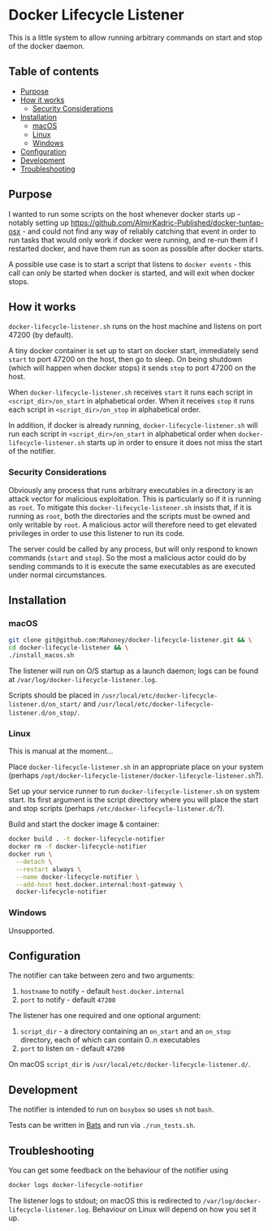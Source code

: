 # Docker Lifecycle Listener

This is a little system to allow running arbitrary commands on start and stop of
the docker daemon.

## Table of contents

- [Purpose](#purpose)
- [How it works](#how-it-works)
  - [Security Considerations](#security-considerations)
- [Installation](#installation)
  - [macOS](#macos)
  - [Linux](#linux)
  - [Windows](#windows)
- [Configuration](#configuration)
- [Development](#development)
- [Troubleshooting](#troubleshooting)

## Purpose

I wanted to run some scripts on the host whenever docker starts up - notably 
setting up https://github.com/AlmirKadric-Published/docker-tuntap-osx - and 
could not find  any way of reliably catching that event in order to run 
tasks that would  only work if docker were running, and re-run them if I 
restarted docker, and  have them run as soon as possible after docker starts.

A possible use case is to start a script that listens to `docker events` - this 
call can only be started when docker is started, and will exit when docker 
stops.

## How it works

`docker-lifecycle-listener.sh` runs on the host machine and listens on port
47200 (by default).

A tiny docker container is set up to start on docker start, immediately send 
`start` to port 47200 on the host, then go to sleep. On being shutdown (which 
will happen when docker stops) it sends `stop` to port 47200 on the host. 

When `docker-lifecycle-listener.sh` receives `start` it runs each script in 
`<script_dir>/on_start` in alphabetical order. When it receives `stop` it runs 
each script in `<script_dir>/on_stop` in alphabetical order.

In addition, if docker is already running, `docker-lifecycle-listener.sh` will
run each script in `<script_dir>/on_start` in alphabetical order when 
`docker-lifecycle-listener.sh` starts up in order to ensure it does not miss 
the start of the notifier.

### Security Considerations

Obviously any process that runs arbitrary executables in a directory is an
attack vector for malicious exploitation. This is particularly so if it is
running as `root`. To mitigate this `docker-lifecycle-listener.sh` insists that,
if it is running as `root`, both the directories and the scripts must be owned
and only writable by `root`. A malicious actor will therefore need to get
elevated privileges in order to use this listener to run its code.

The server could be called by any process, but will only respond to known
commands (`start` and `stop`). So the most a malicious actor could do by sending
commands to it is execute the same executables as are executed under normal
circumstances.

## Installation

### macOS
```bash
git clone git@github.com:Mahoney/docker-lifecycle-listener.git && \
cd docker-lifecycle-listener && \
./install_macos.sh
```

The listener will run on O/S startup as a launch daemon; logs can be found at
`/var/log/docker-lifecycle-listener.log`.

Scripts should be placed in
`/usr/local/etc/docker-lifecycle-listener.d/on_start/` and 
`/usr/local/etc/docker-lifecycle-listener.d/on_stop/`.

### Linux
This is manual at the moment...

Place `docker-lifecycle-listener.sh` in an appropriate place on your system
(perhaps `/opt/docker-lifecycle-listener/docker-lifecycle-listener.sh`?).

Set up your service runner to run `docker-lifecycle-listener.sh` on system
start. Its first argument is the script directory where you will place the start
and stop scripts (perhaps `/etc/docker-lifecycle-listener.d/`?).

Build and start the docker image & container:
```bash
docker build . -t docker-lifecycle-notifier
docker rm -f docker-lifecycle-notifier
docker run \
  --detach \
  --restart always \
  --name docker-lifecycle-notifier \
  --add-host host.docker.internal:host-gateway \
  docker-lifecycle-notifier
```

### Windows

Unsupported.

## Configuration

The notifier can take between zero and two arguments:
1) `hostname` to notify - default `host.docker.internal`
2) `port` to notify - default `47200`

The listener has one required and one optional argument:
1) `script_dir` - a directory containing an `on_start` and an `on_stop` 
   directory, each of which can contain 0..n executables
2) `port` to listen on - default `47200`

On macOS `script_dir` is `/usr/local/etc/docker-lifecycle-listener.d/`.

## Development

The notifier is intended to run on `busybox` so uses `sh` not `bash`.

Tests can be written in [Bats](https://github.com/sstephenson/bats) and run via
`./run_tests.sh`.

## Troubleshooting

You can get some feedback on the behaviour of the notifier using
```bash
docker logs docker-lifecycle-notifier
```

The listener logs to stdout; on macOS this is redirected to
`/var/log/docker-lifecycle-listener.log`. Behaviour on Linux will depend on how
you set it up.
